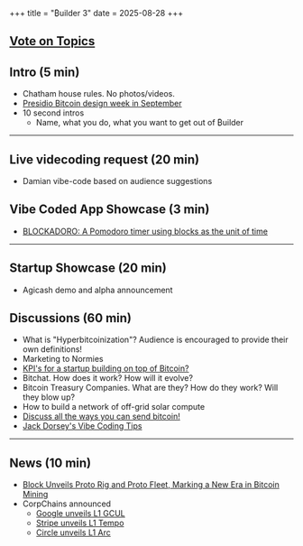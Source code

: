 +++
title = "₿uilder 3"
date = 2025-08-28
+++

## [Vote on Topics](https://www.buildervoting.com/socratic_seminars/34/topics)

## Intro (5 min)
- Chatham house rules. No photos/videos.
- [Presidio Bitcoin design week in September](https://event.bitcoin.design)
- 10 second intros
  - Name, what you do, what you want to get out of ₿uilder

---

## Live videcoding request (20 min)
- Damian vibe-code based on audience suggestions

## Vibe Coded App Showcase (3 min) 
- [BLOCKADORO: A Pomodoro timer using blocks as the unit of time](https://pameldb.github.io/blockadoro/)

---

## Startup Showcase (20 min) 
- Agicash demo and alpha announcement

## Discussions (60 min)
- What is "Hyperbitcoinization"? Audience is encouraged to provide their own definitions!
- Marketing to Normies
- [KPI's for a startup building on top of Bitcoin?](https://x.com/MasterJamesMace/status/1960776386802802829)
- Bitchat. How does it work? How will it evolve?
- Bitcoin Treasury Companies. What are they? How do they work? Will they blow up?
- How to build a network of off-grid solar compute
- [Discuss all the ways you can send bitcoin!](https://x.com/CierrePorbin/status/1947959754157920528)
- [Jack Dorsey's Vibe Coding Tips](https://engineering.block.xyz/blog/jack-dorseys-vibe-coding-tips)

---

## News (10 min) 
- [Block Unveils Proto Rig and Proto Fleet, Marking a New Era in Bitcoin Mining](https:/investors.block.xyz/investor-news/news-details/2025/Block-Unveils-Proto-Rig-and-Proto-Fleet-Marking-a-New-Era-in-Bitcoin-Mining/default.aspx)
- CorpChains announced
  - [Google unveils L1 GCUL](https://www.theblock.co/post/368399/google-cloud-blockchain-gcul)
  - [Stripe unveils L1 Tempo](https://www.coindesk.com/business/2025/08/12/stripe-building-payments-blockchain-tempo-with-paradigm-fortune)
  - [Circle unveils L1 Arc](https://www.circle.com/blog/introducing-arc-an-open-layer-1-blockchain-purpose-built-for-stablecoin-finance)
